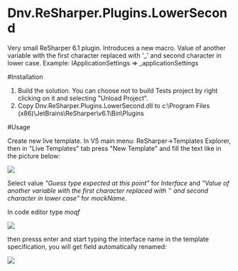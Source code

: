 Dnv.ReSharper.Plugins.LowerSecond
=================================

Very small ReSharper 6.1 plugin. Introduces a new macro. 
Value of another variable with the first character replaced with '_' and second character in lower case. 
Example: IApplicationSettings => _applicationSettings

#Installation

1. Build the solution. You can choose not to build Tests project by right clicking on it and selecting "Unload Project".
2. Copy Dnv.ReSharper.Plugins.LowerSecond.dll to c:\Program Files (x86)\JetBrains\ReSharper\v6.1\Bin\Plugins

#Usage

Create new live template. In VS main menu: ReSharper->Templates Explorer, then in "Live Templates" tab press "New Template" and fill the text like in the picture below:

![](https://dl.dropboxusercontent.com/u/4554470/retempl.png)
    
Select value _"Guess type expected at this point"_ for $Interface$ and _"Value of another variable with the first character replaced with '_' _and second character in lower case"_ for $mockName$.

In code editor type _moqf_

![](https://dl.dropboxusercontent.com/u/4554470/retempl_templ.png)

then presss enter and start typing the interface name in the template specification, you will get field automatically renamed:

![](https://dl.dropboxusercontent.com/u/4554470/retempl_result.png)



